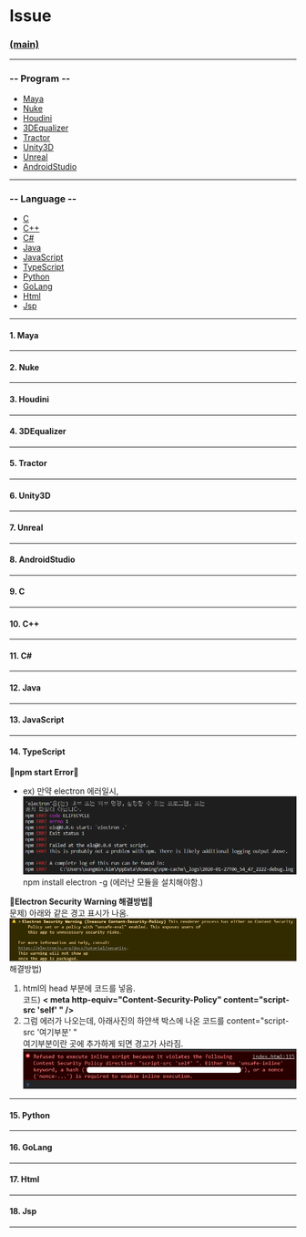 # Issue
### [(main)](/readme.md) 
***
### -- Program --
* [Maya](#1-maya)
* [Nuke](#2-nuke)
* [Houdini](#3-houdini)
* [3DEqualizer](#4-3dequalizer)
* [Tractor](#5-tractor)
* [Unity3D](#6-unity3d)
* [Unreal](#7-unreal)
* [AndroidStudio](#8-androidstudio)
***
### -- Language --  
* [C](#9-c)
* [C++](#10-c)
* [C#](#11-c)
* [Java](#12-java)
* [JavaScript](#13-javascript)
* [TypeScript](#14-typescript)
* [Python](#15-python)
* [GoLang](#16-golang)
* [Html](#17-html)
* [Jsp](#18-jsp)
***
#### 1. Maya
***
#### 2. Nuke
***
#### 3. Houdini
***
#### 4. 3DEqualizer
***
#### 5. Tractor
***
#### 6. Unity3D
***
#### 7. Unreal
***
#### 8. AndroidStudio
***
#### 9. C
***
#### 10. C++
***
#### 11. C#
***
#### 12. Java
***
#### 13. JavaScript
***
#### 14. TypeScript
:large_blue_diamond:**npm start Error**:large_blue_diamond:<br>
- ex) 만약 electron 에러일시,<br>
![error1](./image/ts_error1.PNG)<br>
npm install electron -g (에러난 모듈을 설치해야함.)<br>

:large_blue_diamond:**Electron Security Warning 해결방법**:large_blue_diamond:<br>
문제) 아래와 같은 경고 표시가 나옴.<br>
![error1](./image/ts_error2.PNG)<br>
해결방법)<br>
1. html의 head 부분에 코드를 넣음.<br>
코드) **< meta http-equiv="Content-Security-Policy" content="script-src 'self' " />** <br>
2. 그럼 에러가 나오는데, 아래사진의 하얀색 박스에 나온 코드를 content="script-src '여기부분' "<br>
여기부분이란 곳에 추가하게 되면 경고가 사라짐.<br>
![error2](./image/ts_error3.PNG)<br>
***
#### 15. Python
***
#### 16. GoLang
***
#### 17. Html
***
#### 18. Jsp
***